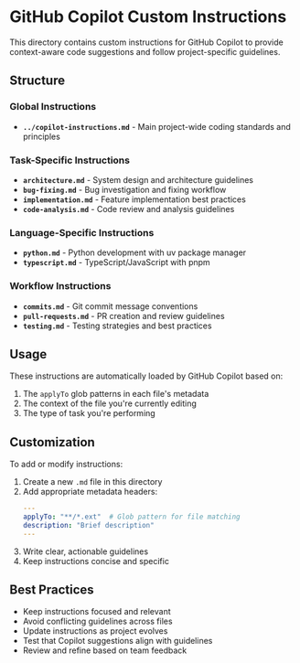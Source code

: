 # GitHub Copilot Custom Instructions

This directory contains custom instructions for GitHub Copilot to provide context-aware code suggestions and follow project-specific guidelines.

## Structure

### Global Instructions
- **`../copilot-instructions.md`** - Main project-wide coding standards and principles

### Task-Specific Instructions
- **`architecture.md`** - System design and architecture guidelines
- **`bug-fixing.md`** - Bug investigation and fixing workflow
- **`implementation.md`** - Feature implementation best practices
- **`code-analysis.md`** - Code review and analysis guidelines

### Language-Specific Instructions
- **`python.md`** - Python development with uv package manager
- **`typescript.md`** - TypeScript/JavaScript with pnpm

### Workflow Instructions
- **`commits.md`** - Git commit message conventions
- **`pull-requests.md`** - PR creation and review guidelines
- **`testing.md`** - Testing strategies and best practices

## Usage

These instructions are automatically loaded by GitHub Copilot based on:
1. The `applyTo` glob patterns in each file's metadata
2. The context of the file you're currently editing
3. The type of task you're performing

## Customization

To add or modify instructions:
1. Create a new `.md` file in this directory
2. Add appropriate metadata headers:
   ```yaml
   ---
   applyTo: "**/*.ext"  # Glob pattern for file matching
   description: "Brief description"
   ---
   ```
3. Write clear, actionable guidelines
4. Keep instructions concise and specific

## Best Practices

- Keep instructions focused and relevant
- Avoid conflicting guidelines across files
- Update instructions as project evolves
- Test that Copilot suggestions align with guidelines
- Review and refine based on team feedback